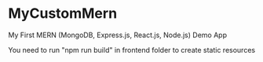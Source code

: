 # MyCustomMern
My First MERN (MongoDB, Express.js, React.js, Node.js) Demo App

You need to run "npm run build" in frontend folder to create static resources
